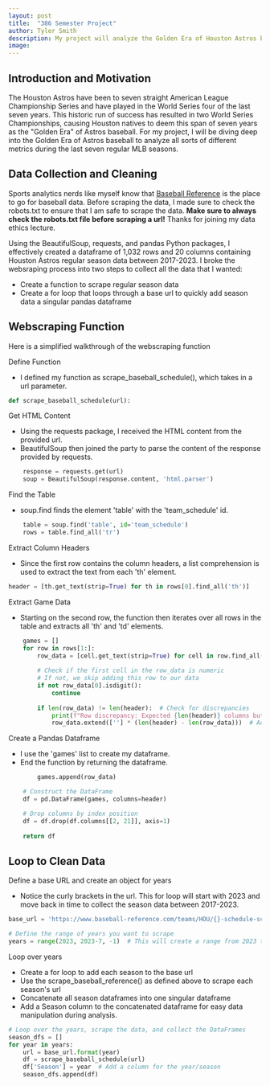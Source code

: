 ```yaml
---
layout: post
title:  "386 Semester Project"
author: Tyler Smith
description: My project will analyze the Golden Era of Houston Astros baseball.
image:
---
```


<h2>Introduction and Motivation</h2>

The Houston Astros have been to seven straight American League Championship Series and have played in the World Series four of the last seven years. This historic run of success
has resulted in two World Series Championships, causing Houston natives to deem this span of seven years as the "Golden Era" of Astros baseball. For my project, I will be diving
deep into the Golden Era of Astros baseball to analyze all sorts of different metrics during the last seven regular MLB seasons.

<h2>Data Collection and Cleaning</h2>

Sports analytics nerds like myself know that [Baseball Reference](https://www.baseball-reference.com/) is the place to go for baseball data. Before scraping the data, I made sure to check the robots.txt to ensure that I am safe to scrape the data. **Make sure to always check the robots.txt file before scraping a url!** Thanks for joining my data ethics lecture. 

Using the BeautifulSoup, requests, and pandas Python packages, I effectively created a dataframe of 1,032 rows and 20 columns containing Houston Astros regular season data between 2017-2023. I broke the websraping process into two steps to collect all the data that I wanted:

* Create a function to scrape regular season data
* Create a for loop that loops through a base url to quickly add season data a singular pandas dataframe

<h2>Webscraping Function</h2>

Here is a simplified walkthrough of the webscraping function

Define Function
  * I defined my function as scrape_baseball_schedule(), which takes in a url parameter.

```python
def scrape_baseball_schedule(url):
```

Get HTML Content
  * Using the requests package, I received the HTML content from the provided url.
  * BeautifulSoup then joined the party to parse the content of the response provided by requests.

```python
    response = requests.get(url)
    soup = BeautifulSoup(response.content, 'html.parser')
```

Find the Table
  * soup.find finds the element 'table' with the 'team_schedule' id.

```python
    table = soup.find('table', id='team_schedule')
    rows = table.find_all('tr')
```

Extract Column Headers
 * Since the first row contains the column headers, a list comprehension is used to extract the text from each 'th' element.

```python
header = [th.get_text(strip=True) for th in rows[0].find_all('th')]
```

Extract Game Data
 * Starting on the second row, the function then iterates over all rows in the table and extracts all 'th' and 'td' elements.

```python
    games = []
    for row in rows[1:]:
        row_data = [cell.get_text(strip=True) for cell in row.find_all(['td', 'th'])]  # Get both td and th cells
        
        # Check if the first cell in the row_data is numeric
        # If not, we skip adding this row to our data
        if not row_data[0].isdigit():
            continue
        
        if len(row_data) != len(header):  # Check for discrepancies
            print(f"Row discrepancy: Expected {len(header)} columns but got {len(rowData)}.")
            row_data.extend([''] * (len(header) - len(row_data)))  # Add empty strings for missing columns
```

Create a Pandas Dataframe
 * I use the 'games' list to create my dataframe.
 * End the function by returning the dataframe.

```python
        games.append(row_data)

    # Construct the DataFrame
    df = pd.DataFrame(games, columns=header)

    # Drop columns by index position
    df = df.drop(df.columns[[2, 21]], axis=1)
    
    return df
```

<h2>Loop to Clean Data</h2>

Define a base URL and create an object for years
 * Notice the curly brackets in the url. This for loop will start with 2023 and move back in time to collect the season data between 2017-2023.

```python
base_url = 'https://www.baseball-reference.com/teams/HOU/{}-schedule-scores.shtml'

# Define the range of years you want to scrape
years = range(2023, 2023-7, -1)  # This will create a range from 2023 to 2017
```

Loop over years
 * Create a for loop to add each season to the base url
 * Use the scrape_baseball_reference() as defined above to scrape each season's url
 * Concatenate all season dataframes into one singular dataframe
 * Add a Season column to the concatenated dataframe for easy data manipulation during analysis.

```python
# Loop over the years, scrape the data, and collect the DataFrames
season_dfs = []
for year in years:
    url = base_url.format(year)
    df = scrape_baseball_schedule(url)
    df['Season'] = year  # Add a column for the year/season
    season_dfs.append(df)
```

